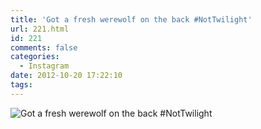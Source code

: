 ```yaml
---
title: 'Got a fresh werewolf on the back #NotTwilight'
url: 221.html
id: 221
comments: false
categories:
  - Instagram
date: 2012-10-20 17:22:10
tags:
---
```


![Got a fresh werewolf on the back #NotTwilight](http://distilleryimage8.s3.amazonaws.com/39df8df61a6911e28e8322000a1d012b_7.jpg)